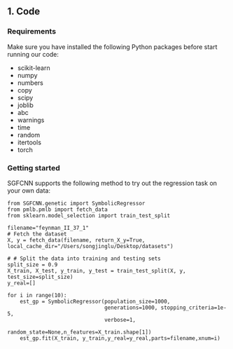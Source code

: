 ## 1. Code
### Requirements
Make sure you have installed the following Python packages before start running our code:
* scikit-learn 
* numpy
* numbers
* copy
* scipy
* joblib
* abc
* warnings
* time
* random
* itertools
* torch
### Getting started
SGFCNN supports the following method to try out the regression task on your own data:
```
from SGFCNN.genetic import SymbolicRegressor
from pmlb.pmlb import fetch_data
from sklearn.model_selection import train_test_split

filename="feynman_II_37_1"
# Fetch the dataset
X, y = fetch_data(filename, return_X_y=True, local_cache_dir="/Users/songjinglu/Desktop/datasets")

# # Split the data into training and testing sets
split_size = 0.9
X_train, X_test, y_train, y_test = train_test_split(X, y, test_size=split_size)
y_real=[]

for i in range(10):
    est_gp = SymbolicRegressor(population_size=1000,
                               generations=1000, stopping_criteria=1e-5,
                               verbose=1,
                               random_state=None,n_features=X_train.shape[1])
    est_gp.fit(X_train, y_train,y_real=y_real,parts=filename,xnum=i)
```
